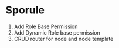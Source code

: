 # Sporule

1. Add Role Base Permission
2. Add Dynamic Role base permission
3. CRUD router for node and node template
